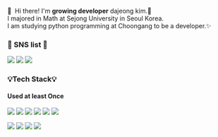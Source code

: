 <p>
  👋&nbsp; Hi there! I'm <b>growing developer</b> dajeong kim.🌷 <br/>
  I majored in Math at Sejong University in Seoul Korea. <br/>
  I am studying python programming at Choongang to be a developer.✨  <br/>
</p>

### 💌 SNS list 💌
<p>
  <a href="https://m.blog.naver.com/1541kdj4" target="_blank"><img src="https://img.shields.io/badge/Blog-80E12A?style=flat-square&logo=GitHub%20Sponsors&logoColor=white"/></a>
    <a href="http://www.instagram.com/daduung" target="_blank"><img src="https://img.shields.io/badge/instagram-FF5675?style=flat-square&logo=Gmail&logoColor=white"/></a>   
  <a href="mailto:dajeong27@gmail.com" target="_blank"><img src="https://img.shields.io/badge/dajeong27@gmail.com-EA4335?style=flat-square&logo=Gmail&logoColor=white"/></a>  
</p>

### 💡Tech Stack💡
#### Used at least Once
<p>
  <img src="https://img.shields.io/badge/Python-4695EB?style=flat-square&logo=Python&logoColor=white"/>
  <img src="https://img.shields.io/badge/Java-61DAFB?style=flat-square&logo=Java&logoColor=black"/>
  <img src="https://img.shields.io/badge/C-61DAFB?style=flat-square&logo=C&logoColor=black"/>
  <img src="https://img.shields.io/badge/R-3DDC84?style=flat-square&logo=R&logoColor=white"/>
  <img src="https://img.shields.io/badge/MySQL-000000?style=flat-square&logo=MySQL&logoColor=white"/>
  <img src="https://img.shields.io/badge/jango-02569B?style=flat-square&logo=JANGO&logoColor=white"/>
</p>
<p>
  <img src="https://img.shields.io/badge/Linux-0095D5?style=flat-square&logo=Linux&logoColor=white"/> 
  <img src="https://img.shields.io/badge/PowerBI-3178C6?style=flat-square&logo=PowerBI&logoColor=white"/>
  <img src="https://img.shields.io/badge/Pytorch-007396?style=flat-square&logo=pytorch&logoColor=white"/>
  <img src="https://img.shields.io/badge/HTML-FA7343?style=flat-square&logo=HTML&logoColor=white"/>
</p>
